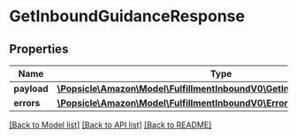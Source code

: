# GetInboundGuidanceResponse

## Properties
Name | Type | Description | Notes
------------ | ------------- | ------------- | -------------
**payload** | [**\Popsicle\Amazon\Model\FulfillmentInboundV0\GetInboundGuidanceResult**](GetInboundGuidanceResult.md) |  | [optional] 
**errors** | [**\Popsicle\Amazon\Model\FulfillmentInboundV0\ErrorList**](ErrorList.md) |  | [optional] 

[[Back to Model list]](../../README.md#documentation-for-models) [[Back to API list]](../../README.md#documentation-for-api-endpoints) [[Back to README]](../../README.md)

